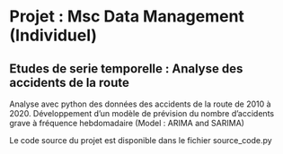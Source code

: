 # Projet : Msc Data Management (Individuel)
## Etudes de serie temporelle : Analyse des accidents de la route

Analyse avec python des données des accidents de la route de 2010 à 2020.
Développement d’un modèle de prévision du nombre d’accidents grave à fréquence hebdomadaire (Model : ARIMA and SARIMA)

Le code source du projet est disponible dans le fichier source_code.py

